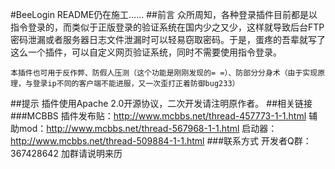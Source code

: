 #BeeLogin
README仍在施工……
##前言
	众所周知，各种登录插件目前都是以指令登录的，而类似于正版登录的验证系统在国内少之又少，这样就导致后台FTP密码泄漏或者服务器日志文件泄漏时可以轻易窃取密码。于是，蛋疼的吾辈就写了这么一个插件，可以自定义网页验证系统，同时不需要使用指令登录。

	本插件也可用于反作弊、防假人压测（这个功能是刚刚发现的= =）、防部分分身术（由于实现原理，与登录ip不同的客户端不能进服，又一次歪打正着防御bug233）
##提示
	插件使用Apache 2.0开源协议，二次开发请注明原作者。
##相关链接
###MCBBS
	插件发布贴：http://www.mcbbs.net/thread-457773-1-1.html
	辅助mod：http://www.mcbbs.net/thread-567968-1-1.html
	启动器：http://www.mcbbs.net/thread-509884-1-1.html
###联系方式
	开发者Q群： 367428642  加群请说明来历	
